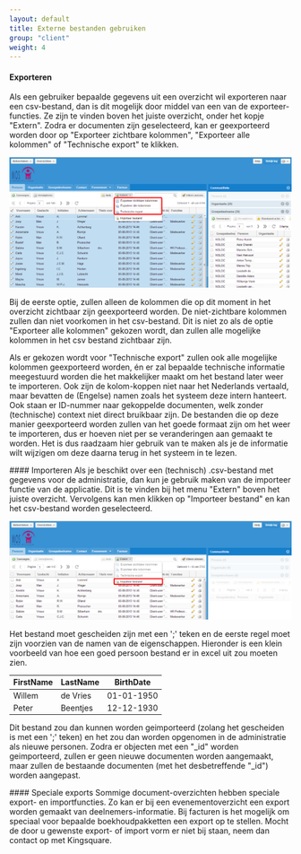 ```yaml
---
layout: default
title: Externe bestanden gebruiken
group: "client"
weight: 4
---
```


#### Exporteren
Als een gebruiker bepaalde gegevens uit een overzicht wil exporteren naar een csv-bestand, dan is dit mogelijk door
middel van een van de exporteer-functies. Ze zijn te vinden boven het juiste overzicht, onder het kopje "Extern".
Zodra er documenten zijn geselecteerd, kan er geexporteerd worden door op "Exporteer zichtbare kolommen", "Exporteer
alle kolommen" of "Technische export" te klikken.

![Screenshot export](/assets/img/exporteren.png)

Bij de eerste optie, zullen alleen de kolommen die op dit moment in het overzicht zichtbaar zijn geexporteerd worden.
De niet-zichtbare kolommen zullen dan niet voorkomen in het csv-bestand. Dit is niet zo als de optie "Exporteer alle kolommen"
gekozen wordt, dan zullen alle mogelijke kolommen in het csv bestand zichtbaar zijn.

Als er gekozen wordt voor "Technische export" zullen ook alle mogelijke kolommen geexporteerd worden, én er zal bepaalde
technische informatie meegestuurd worden die het makkelijker maakt om het bestand later weer te importeren. Ook zijn de kolom-koppen
niet naar het Nederlands vertaald, maar bevatten de (Engelse) namen zoals het systeem deze intern hanteert. Ook staan er
ID-nummer naar gekoppelde documenten, welk zonder (technische) context niet direct bruikbaar zijn. De bestanden die op
deze manier geexporteerd worden zullen van het goede formaat zijn om het weer te importeren, dus er hoeven niet per se veranderingen
aan gemaakt te worden. Het is dus raadzaam hier gebruik van te maken als je de informatie wilt wijzigen om deze daarna
terug in het systeem in te lezen.

####<a class="anchor" name="import"></a> Importeren
Als je beschikt over een (technisch) .csv-bestand met gegevens voor de administratie, dan kun je gebruik maken
van de importeer functie van de applicatie. Dit is te vinden bij het menu "Extern" boven het juiste overzicht.
Vervolgens kan men klikken op "Importeer bestand" en kan het csv-bestand worden geselecteerd.

![Screenshot import](/assets/img/importeren.png)

Het bestand moet gescheiden zijn met een ';' teken en de eerste regel moet zijn voorzien van de namen van de eigenschappen.
Hieronder is een klein voorbeeld van hoe een goed persoon bestand er in excel uit zou moeten zien.

|FirstName|LastName|BirthDate|
|---|---|---|
|Willem|de Vries|01-01-1950|
|Peter|Beentjes|12-12-1930|

Dit bestand zou dan kunnen worden geimporteerd (zolang het gescheiden is met een ';' teken) en het zou dan worden
opgenomen in de administratie als nieuwe personen. Zodra er objecten met een "_id" worden geimporteerd, zullen er
geen nieuwe documenten worden aangemaakt, maar zullen de bestaande documenten (met het desbetreffende "_id") worden
aangepast.

####<a class="anchor" name="speciaal"></a> Speciale exports
Sommige document-overzichten hebben speciale export- en importfuncties. Zo kan er bij een evenementoverzicht een export
worden gemaakt van deelnemers-informatie. Bij facturen is het mogelijk om speciaal voor bepaalde boekhoudpakketten een
export op te stellen. Mocht de door u gewenste export- of import vorm er niet bij staan, neem dan contact op met
Kingsquare.